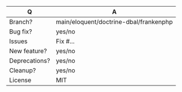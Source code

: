 | Q             | A
|---------------| ---
| Branch?       | main/eloquent/doctrine-dbal/frankenphp
| Bug fix?      | yes/no
| Issues        | Fix #... <!-- prefix each issue number with "Fix #", no need to create an issue if none exists, explain below instead -->
| New feature?  | yes/no 
| Deprecations? | yes/no 
| Cleanup?      | yes/no 
| License       | MIT

<!--
Replace this notice by a description of your feature/bugfix.
This will help reviewers and should be a good start for the documentation.

Additionally:
 - Always add tests and ensure they pass
 - Bug fixes must be submitted against the main branch 
 - Features and deprecations must be submitted against the main branch.
 - For new features, provide some code snippets to help understand usage.
 - Never break backward compatibility
-->